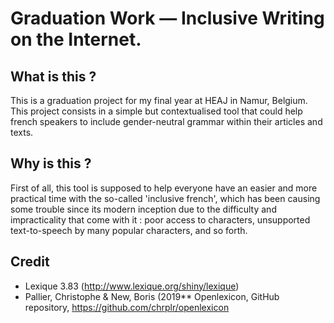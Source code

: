 # Graduation Work — Inclusive Writing on the Internet.
## What is this ?
This is a graduation project for my final year at HEAJ in Namur, Belgium.
This project consists in a simple but contextualised tool that could help french speakers to include gender-neutral grammar within their articles and texts.

## Why is this ?

First of all, this tool is supposed to help everyone have an easier and more practical time with the so-called 'inclusive french', which has been causing some trouble since its modern inception due to the difficulty and impracticality that come with it : poor access to characters, unsupported text-to-speech by many popular characters, and so forth.

## Credit
- Lexique 3.83 (<http://www.lexique.org/shiny/lexique>)
- Pallier, Christophe & New, Boris (2019** Openlexicon, GitHub repository, https://github.com/chrplr/openlexicon
